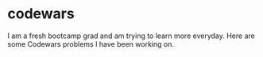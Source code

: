 # codewars
I am a fresh bootcamp grad and am trying to learn more everyday. Here are some Codewars problems I have been working on.

